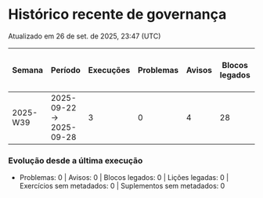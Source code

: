 # Histórico recente de governança

Atualizado em 26 de set. de 2025, 23:47 (UTC)

| Semana   | Período                 | Execuções | Problemas | Avisos | Blocos legados | Lições legadas | Exercícios s/ metadados | Suplementos s/ metadados | Δ vs. semana anterior (problemas) | Δ vs. semana anterior (avisos) | Δ vs. semana anterior (blocos) | Δ vs. semana anterior (lições) |
| -------- | ----------------------- | --------- | --------- | ------ | -------------- | -------------- | ----------------------- | ------------------------ | --------------------------------- | ------------------------------ | ------------------------------ | ------------------------------ |
| 2025-W39 | 2025-09-22 → 2025-09-28 | 3         | 0         | 4      | 28             | 27             | 0                       | 0                        | —                                 | —                              | —                              | —                              |

### Evolução desde a última execução

- Problemas: 0 | Avisos: 0 | Blocos legados: 0 | Lições legadas: 0 | Exercícios sem metadados: 0 | Suplementos sem metadados: 0
